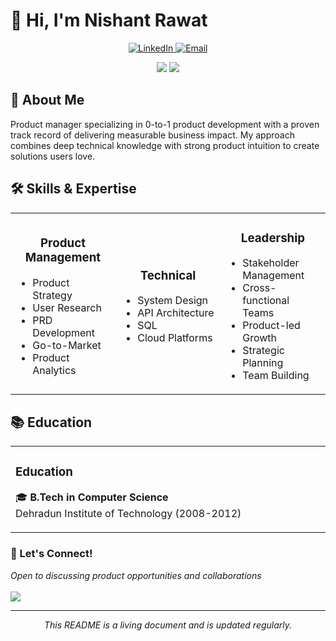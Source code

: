 <!-- Header Banner -->
<p align="center">
  <h1>👋 Hi, I'm Nishant Rawat</h1>
</p>

<!-- Badges/Links -->
<p align="center">
  <a href="https://www.linkedin.com/in/nishant-r-b1177a2b">
    <img src="https://img.shields.io/badge/LinkedIn-0077B5?style=for-the-badge&logo=linkedin&logoColor=white" alt="LinkedIn"/>
  </a>
  <a href="mailto:rawat.nishant967@gmail.com">
    <img src="https://img.shields.io/badge/Gmail-D14836?style=for-the-badge&logo=gmail&logoColor=white" alt="Email"/>
  </a>
</p>

<!-- Quick Stats -->
<p align="center">
  <img src="https://img.shields.io/badge/Experience-11%2B%20Years-blue" />
  <img src="https://img.shields.io/badge/Products%20Launched-6%2B-green" />
</p>

<!-- About Section -->
## 🚀 About Me
Product manager specializing in 0-to-1 product development with a proven track record of delivering measurable business impact. My approach combines deep technical knowledge with strong product intuition to create solutions users love.

<!-- Skills -->
## 🛠️ Skills & Expertise
<table>
<tr>
<td width="33%">
<h3 align="center">Product Management</h3>

- Product Strategy
- User Research
- PRD Development
- Go-to-Market
- Product Analytics
</td>
<td width="33%">
<h3 align="center">Technical</h3>

- System Design
- API Architecture
- SQL
- Cloud Platforms
</td>
<td width="33%">
<h3 align="center">Leadership</h3>

- Stakeholder Management
- Cross-functional Teams
- Product-led Growth
- Strategic Planning
- Team Building
</td>
</tr>
</table>

<!-- Education -->
## 📚 Education

<table>
<tr>
<td width="50%">

### Education
🎓 **B.Tech in Computer Science**  
Dehradun Institute of Technology (2008-2012)
</td>
</tr>
</table>

<!-- Footer -->
<p align="center">
  <h3>💬 Let's Connect!</h3>
  <i>Open to discussing product opportunities and collaborations</i>
  <br><br>
  <img src="https://img.shields.io/badge/Email-rawat.nishant967%40gmail.com-red" />
</p>

---
<p align="center">
  <i>This README is a living document and is updated regularly.</i>
</p>
